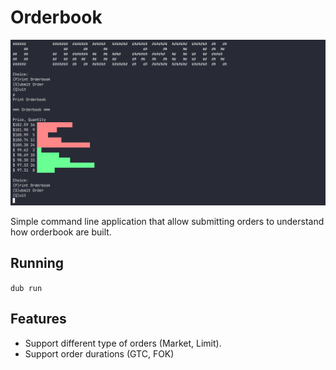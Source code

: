 # Orderbook

![alt text](assets/index.png "index")

Simple command line application that allow submitting orders to understand how orderbook are built.

## Running

```dub run```

## Features

- Support different type of orders (Market, Limit).
- Support order durations (GTC, FOK)
